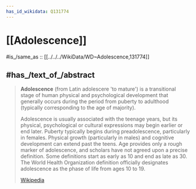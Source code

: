```yaml
---
has_id_wikidata: Q131774
---
```


# [[Adolescence]] 

#is_/same_as :: [[../../../WikiData/WD~Adolescence,131774]] 

## #has_/text_of_/abstract 

> **Adolescence** (from Latin  adolescere 'to mature') 
> is a transitional stage of human physical and psychological development 
> that generally occurs during the period from puberty to adulthood 
> (typically corresponding to the age of majority). 
> 
> Adolescence is usually associated with the teenage years, but its physical, psychological or cultural expressions may begin earlier or end later. Puberty typically begins during preadolescence, particularly in females. Physical growth (particularly in males) and cognitive development can extend past the teens. Age provides only a rough marker of adolescence, and scholars have not agreed upon a precise definition. Some definitions start as early as 10 and end as late as 30. The World Health Organization definition officially designates adolescence as the phase of life from ages 10 to 19.
>
> [Wikipedia](https://en.wikipedia.org/wiki/Adolescence) 

